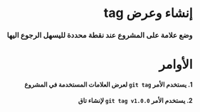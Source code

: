 
# <div dir =rtl >إنشاء وعرض tag
</div>

### <div dir=rtl >وضع علامة على المشروع عند نقطة محددة لليسهل الرجوع اليها   </div>


# <div dir = rtl > الأوامر</div>

#### <div dir = rtl > 1. يستخدم الأمر `git tag` لعرض العلامات المستخدمة في المشروع  </div> 
#### <div dir = rtl > 2. يستخدم الأمر `git tag v1.0.0` لإنشاء تاق</div>





